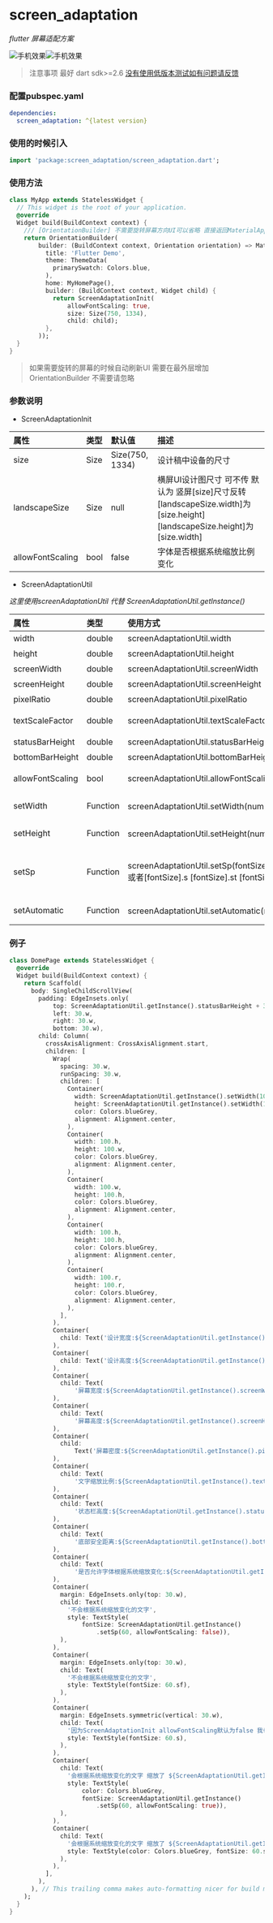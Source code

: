 # screen_adaptation

 *flutter 屏幕适配方案*
 
![手机效果](./example/dome1.jpeg)![手机效果](./example/dome2.jpeg)
 
 
> 注意事项 最好 dart sdk>=2.6 [没有使用低版本测试如有问题请反馈]()
 
### 配置pubspec.yaml
```yaml
dependencies:
  screen_adaptation: ^{latest version}
```
### 使用的时候引入
```dart
import 'package:screen_adaptation/screen_adaptation.dart';
```
### 使用方法
```dart
class MyApp extends StatelessWidget {
  // This widget is the root of your application.
  @override
  Widget build(BuildContext context) {
    /// [OrientationBuilder] 不需要旋转屏幕方向UI可以省略 直接返回MaterialApp
    return OrientationBuilder(
        builder: (BuildContext context, Orientation orientation) => MaterialApp(
          title: 'Flutter Demo',
          theme: ThemeData(
            primarySwatch: Colors.blue,
          ),
          home: MyHomePage(),
          builder: (BuildContext context, Widget child) {
            return ScreenAdaptationInit(
                allowFontScaling: true,
                size: Size(750, 1334),
                child: child);
          },
        ));
  }
}
```
> 如果需要旋转的屏幕的时候自动刷新UI 需要在最外层增加 OrientationBuilder 不需要请忽略 
### 参数说明
- ScreenAdaptationInit

|属性|类型|默认值|描述|
|:---|:---|:---|:---|
|size|Size|Size(750, 1334)|设计稿中设备的尺寸|
|landscapeSize|Size|null|横屏UI设计图尺寸 可不传 默认为 竖屏[size]尺寸反转 [landscapeSize.width]为[size.height] [landscapeSize.height]为[size.width]|
|allowFontScaling|bool|false|字体是否根据系统缩放比例变化|

- ScreenAdaptationUtil

*这里使用screenAdaptationUtil 代替 ScreenAdaptationUtil.getInstance()*

|属性|类型|使用方式|描述|
|:---|:---|:---|:---|
|width|double|screenAdaptationUtil.width|设计宽度
|height|double|screenAdaptationUtil.height|设计高度
|screenWidth|double|screenAdaptationUtil.screenWidth|屏幕宽度
|screenHeight|double|screenAdaptationUtil.screenHeight|屏幕高度
|pixelRatio|double|screenAdaptationUtil.pixelRatio|屏幕密度
|textScaleFactor|double|screenAdaptationUtil.textScaleFactor|系统字体缩放比例
|statusBarHeight|double|screenAdaptationUtil.statusBarHeight|状态栏高度
|bottomBarHeight|double|screenAdaptationUtil.bottomBarHeight|底部安全距离
|allowFontScaling|bool|screenAdaptationUtil.allowFontScaling|是否允许字体根据系统缩放 
|setWidth|Function|screenAdaptationUtil.setWidth(num)或者[num].w|根据宽度进行适配 
|setHeight|Function|screenAdaptationUtil.setHeight(num)或者[num].h|根据高度进行适配 
|setSp|Function|screenAdaptationUtil.setSp(fontSize,allowFontScaling:true/false)或者[fontSize].s [fontSize].st [fontSize].sf|文字适配  allowFontScaling 是否允许系统缩放
|setAutomatic|Function|screenAdaptationUtil.setAutomatic(num)或者[num].r|根据宽高比例较小的适配 

### 例子
```dart
class DomePage extends StatelessWidget {
  @override
  Widget build(BuildContext context) {
    return Scaffold(
      body: SingleChildScrollView(
        padding: EdgeInsets.only(
            top: ScreenAdaptationUtil.getInstance().statusBarHeight + 30.w,
            left: 30.w,
            right: 30.w,
            bottom: 30.w),
        child: Column(
          crossAxisAlignment: CrossAxisAlignment.start,
          children: [
            Wrap(
              spacing: 30.w,
              runSpacing: 30.w,
              children: [
                Container(
                  width: ScreenAdaptationUtil.getInstance().setWidth(100),
                  height: ScreenAdaptationUtil.getInstance().setWidth(100),
                  color: Colors.blueGrey,
                  alignment: Alignment.center,
                ),
                Container(
                  width: 100.h,
                  height: 100.w,
                  color: Colors.blueGrey,
                  alignment: Alignment.center,
                ),
                Container(
                  width: 100.w,
                  height: 100.h,
                  color: Colors.blueGrey,
                  alignment: Alignment.center,
                ),
                Container(
                  width: 100.h,
                  height: 100.h,
                  color: Colors.blueGrey,
                  alignment: Alignment.center,
                ),
                Container(
                  width: 100.r,
                  height: 100.r,
                  color: Colors.blueGrey,
                  alignment: Alignment.center,
                ),
              ],
            ),
            Container(
              child: Text('设计宽度:${ScreenAdaptationUtil.getInstance().width}'),
            ),
            Container(
              child: Text('设计高度:${ScreenAdaptationUtil.getInstance().height}'),
            ),
            Container(
              child: Text(
                  '屏幕宽度:${ScreenAdaptationUtil.getInstance().screenWidth}'),
            ),
            Container(
              child: Text(
                  '屏幕高度:${ScreenAdaptationUtil.getInstance().screenHeight}'),
            ),
            Container(
              child:
                  Text('屏幕密度:${ScreenAdaptationUtil.getInstance().pixelRatio}'),
            ),
            Container(
              child: Text(
                  '文字缩放比例:${ScreenAdaptationUtil.getInstance().textScaleFactor}'),
            ),
            Container(
              child: Text(
                  '状态栏高度:${ScreenAdaptationUtil.getInstance().statusBarHeight}'),
            ),
            Container(
              child: Text(
                  '底部安全距离:${ScreenAdaptationUtil.getInstance().bottomBarHeight}'),
            ),
            Container(
              child: Text(
                  '是否允许字体根据系统缩放变化:${ScreenAdaptationUtil.getInstance().allowFontScaling}'),
            ),
            Container(
              margin: EdgeInsets.only(top: 30.w),
              child: Text(
                '不会根据系统缩放变化的文字',
                style: TextStyle(
                    fontSize: ScreenAdaptationUtil.getInstance()
                        .setSp(60, allowFontScaling: false)),
              ),
            ),
            Container(
              margin: EdgeInsets.only(top: 30.w),
              child: Text(
                '不会根据系统缩放变化的文字',
                style: TextStyle(fontSize: 60.sf),
              ),
            ),
            Container(
              margin: EdgeInsets.symmetric(vertical: 30.w),
              child: Text(
                '因为ScreenAdaptationInit allowFontScaling默认为false 我也不会变化',
                style: TextStyle(fontSize: 60.s),
              ),
            ),
            Container(
              child: Text(
                '会根据系统缩放变化的文字 缩放了 ${ScreenAdaptationUtil.getInstance().textScaleFactor}',
                style: TextStyle(
                    color: Colors.blueGrey,
                    fontSize: ScreenAdaptationUtil.getInstance()
                        .setSp(60, allowFontScaling: true)),
              ),
            ),
            Container(
              child: Text(
                '会根据系统缩放变化的文字 缩放了 ${ScreenAdaptationUtil.getInstance().textScaleFactor}',
                style: TextStyle(color: Colors.blueGrey, fontSize: 60.st),
              ),
            ),
          ],
        ),
      ), // This trailing comma makes auto-formatting nicer for build methods.
    );
  }
}
```

